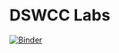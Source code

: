 # DSWCC Labs

[![Binder](https://mybinder.org/badge.svg)](https://mybinder.org/v2/gh/dsondak/dswcc_fall_2018/master)
